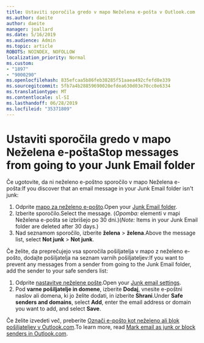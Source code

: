 ```yaml
---
title: Ustaviti sporočila gredo v mapo Neželena e-pošta v Outlook.com
ms.author: daeite
author: daeite
manager: joallard
ms.date: 5/16/2019
ms.audience: Admin
ms.topic: article
ROBOTS: NOINDEX, NOFOLLOW
localization_priority: Normal
ms.custom:
- "1897"
- "9000290"
ms.openlocfilehash: 835efcaa5b86feb38285f51aaea492cfefd8e339
ms.sourcegitcommit: 5fb7a4b28859690020efdea630d03e70cc0e6334
ms.translationtype: MT
ms.contentlocale: sl-SI
ms.lasthandoff: 06/28/2019
ms.locfileid: "35371809"
---
```

# <a name="stop-messages-from-going-to-your-junk-email-folder"></a><span data-ttu-id="ec056-102">Ustaviti sporočila gredo v mapo Neželena e-pošta</span><span class="sxs-lookup"><span data-stu-id="ec056-102">Stop messages from going to your Junk Email folder</span></span>

<span data-ttu-id="ec056-103">Če ugotovite, da ni neželeno e-poštno sporočilo v mapo Neželena e-pošta:</span><span class="sxs-lookup"><span data-stu-id="ec056-103">If you discover that an email message in your Junk Email folder isn't junk:</span></span>

1. <span data-ttu-id="ec056-104">Odprite [mapo za neželeno e-pošto](https://outlook.live.com/mail/junkemail).</span><span class="sxs-lookup"><span data-stu-id="ec056-104">Open your [Junk Email folder](https://outlook.live.com/mail/junkemail).</span></span>
1. <span data-ttu-id="ec056-105">Izberite sporočilo.</span><span class="sxs-lookup"><span data-stu-id="ec056-105">Select the message.</span></span> <span data-ttu-id="ec056-106">(*Opomba:* elementi v mapi Neželena e-pošta se izbrišejo po 30 dni.)</span><span class="sxs-lookup"><span data-stu-id="ec056-106">(*Note:* Items in your Junk Email folder are deleted after 30 days.)</span></span>
1. <span data-ttu-id="ec056-107">Nad seznamom sporočilo, izberite **želena** > **želena**.</span><span class="sxs-lookup"><span data-stu-id="ec056-107">Above the message list, select **Not junk** > **Not junk**.</span></span>

<span data-ttu-id="ec056-108">Če želite, da preprečujejo vsa sporočila pošiljatelja v mapo z neželeno e-pošto, dodajte pošiljatelja na seznam varnih pošiljateljev:</span><span class="sxs-lookup"><span data-stu-id="ec056-108">If you want to prevent any messages from a sender from going to the Junk Email folder, add the sender to your safe senders list:</span></span>

1. <span data-ttu-id="ec056-109">Odprite [nastavitve neželene pošte](https://go.microsoft.com/fwlink/?linkid=2035804).</span><span class="sxs-lookup"><span data-stu-id="ec056-109">Open your [Junk email settings](https://go.microsoft.com/fwlink/?linkid=2035804).</span></span>
1. <span data-ttu-id="ec056-110">Pod **varne pošiljatelje in domene**, izberite **Dodaj**, vnesite e-poštni naslov ali domena, ki jo želite dodati, in izberite **Shrani**.</span><span class="sxs-lookup"><span data-stu-id="ec056-110">Under **Safe senders and domains**, select **Add**, enter the email address or domain you want to add, and select **Save**.</span></span>

<span data-ttu-id="ec056-111">Če želite izvedeti več, preberite [Označi e-pošto kot neželeno ali blok pošiljateljev v Outlook.com](https://support.office.com/article/a3ece97b-82f8-4a5e-9ac3-e92fa6427ae4).</span><span class="sxs-lookup"><span data-stu-id="ec056-111">To learn more, read [Mark email as junk or block senders in Outlook.com](https://support.office.com/article/a3ece97b-82f8-4a5e-9ac3-e92fa6427ae4).</span></span>
